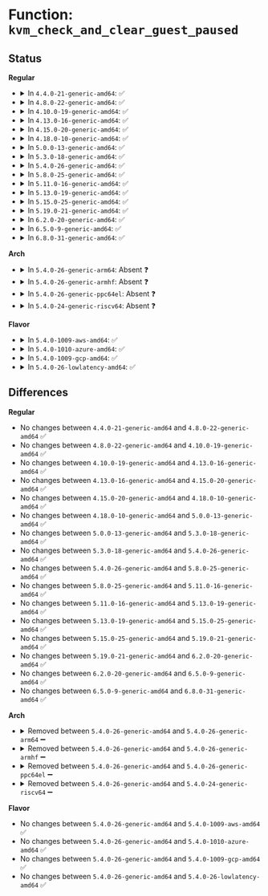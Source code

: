 # Function: <code>kvm_check_and_clear_guest_paused</code>

## Status
<b>Regular</b>
<ul>
<li>
<details>
<summary>In <code>4.4.0-21-generic-amd64</code>: ✅</summary>

```c
bool kvm_check_and_clear_guest_paused()
```

```json
{
  "name": "kvm_check_and_clear_guest_paused",
  "collision_type": "Unique Global",
  "inline_type": "No",
  "funcs": [
    {
      "addr": 18446744071579255664,
      "name": "kvm_check_and_clear_guest_paused",
      "external": true,
      "loc": "arch/x86/kernel/kvmclock.c:153",
      "file": "arch/x86/kernel/kvmclock.c",
      "inline": "seen, unknown",
      "caller_inline": [],
      "caller_func": [
        "kernel/watchdog.c:watchdog_timer_fn",
        "kernel/watchdog.c:watchdog_timer_fn"
      ]
    }
  ],
  "symbols": [
    {
      "addr": 18446744071579255664,
      "name": "kvm_check_and_clear_guest_paused",
      "section": ".text",
      "bind": "STB_GLOBAL",
      "size": 65
    }
  ]
}
```
</details>
</li>
<li>
<details>
<summary>In <code>4.8.0-22-generic-amd64</code>: ✅</summary>

```c
bool kvm_check_and_clear_guest_paused()
```

```json
{
  "name": "kvm_check_and_clear_guest_paused",
  "collision_type": "Unique Global",
  "inline_type": "No",
  "funcs": [
    {
      "addr": 18446744071579254752,
      "name": "kvm_check_and_clear_guest_paused",
      "external": true,
      "loc": "arch/x86/kernel/kvmclock.c:158",
      "file": "arch/x86/kernel/kvmclock.c",
      "inline": "seen, unknown",
      "caller_inline": [],
      "caller_func": [
        "kernel/watchdog.c:watchdog_timer_fn",
        "kernel/watchdog.c:watchdog_timer_fn"
      ]
    }
  ],
  "symbols": [
    {
      "addr": 18446744071579254752,
      "name": "kvm_check_and_clear_guest_paused",
      "section": ".text",
      "bind": "STB_GLOBAL",
      "size": 66
    }
  ]
}
```
</details>
</li>
<li>
<details>
<summary>In <code>4.10.0-19-generic-amd64</code>: ✅</summary>

```c
bool kvm_check_and_clear_guest_paused()
```

```json
{
  "name": "kvm_check_and_clear_guest_paused",
  "collision_type": "Unique Global",
  "inline_type": "No",
  "funcs": [
    {
      "addr": 18446744071579268320,
      "name": "kvm_check_and_clear_guest_paused",
      "external": true,
      "loc": "arch/x86/kernel/kvmclock.c:158",
      "file": "arch/x86/kernel/kvmclock.c",
      "inline": "seen, unknown",
      "caller_inline": [],
      "caller_func": [
        "kernel/watchdog.c:watchdog_timer_fn",
        "kernel/watchdog.c:watchdog_timer_fn"
      ]
    }
  ],
  "symbols": [
    {
      "addr": 18446744071579268320,
      "name": "kvm_check_and_clear_guest_paused",
      "section": ".text",
      "bind": "STB_GLOBAL",
      "size": 66
    }
  ]
}
```
</details>
</li>
<li>
<details>
<summary>In <code>4.13.0-16-generic-amd64</code>: ✅</summary>

```c
bool kvm_check_and_clear_guest_paused()
```

```json
{
  "name": "kvm_check_and_clear_guest_paused",
  "collision_type": "Unique Global",
  "inline_type": "No",
  "funcs": [
    {
      "addr": 18446744071579264960,
      "name": "kvm_check_and_clear_guest_paused",
      "external": true,
      "loc": "arch/x86/kernel/kvmclock.c:161",
      "file": "arch/x86/kernel/kvmclock.c",
      "inline": "seen, unknown",
      "caller_inline": [],
      "caller_func": [
        "kernel/watchdog.c:watchdog_timer_fn",
        "kernel/watchdog.c:watchdog_timer_fn"
      ]
    }
  ],
  "symbols": [
    {
      "addr": 18446744071579264960,
      "name": "kvm_check_and_clear_guest_paused",
      "section": ".text",
      "bind": "STB_GLOBAL",
      "size": 64
    }
  ]
}
```
</details>
</li>
<li>
<details>
<summary>In <code>4.15.0-20-generic-amd64</code>: ✅</summary>

```c
bool kvm_check_and_clear_guest_paused()
```

```json
{
  "name": "kvm_check_and_clear_guest_paused",
  "collision_type": "Unique Global",
  "inline_type": "No",
  "funcs": [
    {
      "addr": 18446744071579281808,
      "name": "kvm_check_and_clear_guest_paused",
      "external": true,
      "loc": "arch/x86/kernel/kvmclock.c:156",
      "file": "arch/x86/kernel/kvmclock.c",
      "inline": "seen, unknown",
      "caller_inline": [],
      "caller_func": [
        "kernel/watchdog.c:watchdog_timer_fn",
        "kernel/watchdog.c:watchdog_timer_fn"
      ]
    }
  ],
  "symbols": [
    {
      "addr": 18446744071579281808,
      "name": "kvm_check_and_clear_guest_paused",
      "section": ".text",
      "bind": "STB_GLOBAL",
      "size": 64
    }
  ]
}
```
</details>
</li>
<li>
<details>
<summary>In <code>4.18.0-10-generic-amd64</code>: ✅</summary>

```c
bool kvm_check_and_clear_guest_paused()
```

```json
{
  "name": "kvm_check_and_clear_guest_paused",
  "collision_type": "Unique Global",
  "inline_type": "No",
  "funcs": [
    {
      "addr": 18446744071579293280,
      "name": "kvm_check_and_clear_guest_paused",
      "external": true,
      "loc": "arch/x86/kernel/kvmclock.c:157",
      "file": "arch/x86/kernel/kvmclock.c",
      "inline": "seen, unknown",
      "caller_inline": [],
      "caller_func": [
        "kernel/watchdog.c:watchdog_timer_fn",
        "kernel/watchdog.c:watchdog_timer_fn"
      ]
    }
  ],
  "symbols": [
    {
      "addr": 18446744071579293280,
      "name": "kvm_check_and_clear_guest_paused",
      "section": ".text",
      "bind": "STB_GLOBAL",
      "size": 67
    }
  ]
}
```
</details>
</li>
<li>
<details>
<summary>In <code>5.0.0-13-generic-amd64</code>: ✅</summary>

```c
bool kvm_check_and_clear_guest_paused()
```

```json
{
  "name": "kvm_check_and_clear_guest_paused",
  "collision_type": "Unique Global",
  "inline_type": "No",
  "funcs": [
    {
      "addr": 18446744071579318512,
      "name": "kvm_check_and_clear_guest_paused",
      "external": true,
      "loc": "arch/x86/kernel/kvmclock.c:146",
      "file": "arch/x86/kernel/kvmclock.c",
      "inline": "seen, unknown",
      "caller_inline": [],
      "caller_func": [
        "kernel/watchdog.c:watchdog_timer_fn",
        "kernel/watchdog.c:watchdog_timer_fn"
      ]
    }
  ],
  "symbols": [
    {
      "addr": 18446744071579318512,
      "name": "kvm_check_and_clear_guest_paused",
      "section": ".text",
      "bind": "STB_GLOBAL",
      "size": 52
    }
  ]
}
```
</details>
</li>
<li>
<details>
<summary>In <code>5.3.0-18-generic-amd64</code>: ✅</summary>

```c
bool kvm_check_and_clear_guest_paused()
```

```json
{
  "name": "kvm_check_and_clear_guest_paused",
  "collision_type": "Unique Global",
  "inline_type": "No",
  "funcs": [
    {
      "addr": 18446744071579333728,
      "name": "kvm_check_and_clear_guest_paused",
      "external": true,
      "loc": "arch/x86/kernel/kvmclock.c:146",
      "file": "arch/x86/kernel/kvmclock.c",
      "inline": "seen, unknown",
      "caller_inline": [],
      "caller_func": [
        "kernel/watchdog.c:watchdog_timer_fn",
        "kernel/watchdog.c:watchdog_timer_fn"
      ]
    }
  ],
  "symbols": [
    {
      "addr": 18446744071579333728,
      "name": "kvm_check_and_clear_guest_paused",
      "section": ".text",
      "bind": "STB_GLOBAL",
      "size": 62
    }
  ]
}
```
</details>
</li>
<li>
<details>
<summary>In <code>5.4.0-26-generic-amd64</code>: ✅</summary>

```c
bool kvm_check_and_clear_guest_paused()
```

```json
{
  "name": "kvm_check_and_clear_guest_paused",
  "collision_type": "Unique Global",
  "inline_type": "No",
  "funcs": [
    {
      "addr": 18446744071579337968,
      "name": "kvm_check_and_clear_guest_paused",
      "external": true,
      "loc": "arch/x86/kernel/kvmclock.c:146",
      "file": "arch/x86/kernel/kvmclock.c",
      "inline": "seen, unknown",
      "caller_inline": [],
      "caller_func": [
        "kernel/watchdog.c:watchdog_timer_fn",
        "kernel/watchdog.c:watchdog_timer_fn"
      ]
    }
  ],
  "symbols": [
    {
      "addr": 18446744071579337968,
      "name": "kvm_check_and_clear_guest_paused",
      "section": ".text",
      "bind": "STB_GLOBAL",
      "size": 62
    }
  ]
}
```
</details>
</li>
<li>
<details>
<summary>In <code>5.8.0-25-generic-amd64</code>: ✅</summary>

```c
bool kvm_check_and_clear_guest_paused()
```

```json
{
  "name": "kvm_check_and_clear_guest_paused",
  "collision_type": "Unique Global",
  "inline_type": "No",
  "funcs": [
    {
      "addr": 18446744071579367648,
      "name": "kvm_check_and_clear_guest_paused",
      "external": true,
      "loc": "arch/x86/kernel/kvmclock.c:146",
      "file": "arch/x86/kernel/kvmclock.c",
      "inline": "seen, unknown",
      "caller_inline": [],
      "caller_func": [
        "kernel/watchdog.c:watchdog_timer_fn",
        "kernel/watchdog.c:watchdog_timer_fn"
      ]
    }
  ],
  "symbols": [
    {
      "addr": 18446744071579367648,
      "name": "kvm_check_and_clear_guest_paused",
      "section": ".text",
      "bind": "STB_GLOBAL",
      "size": 62
    }
  ]
}
```
</details>
</li>
<li>
<details>
<summary>In <code>5.11.0-16-generic-amd64</code>: ✅</summary>

```c
bool kvm_check_and_clear_guest_paused()
```

```json
{
  "name": "kvm_check_and_clear_guest_paused",
  "collision_type": "Unique Global",
  "inline_type": "No",
  "funcs": [
    {
      "addr": 18446744071579366720,
      "name": "kvm_check_and_clear_guest_paused",
      "external": true,
      "loc": "arch/x86/kernel/kvmclock.c:145",
      "file": "arch/x86/kernel/kvmclock.c",
      "inline": "seen, unknown",
      "caller_inline": [],
      "caller_func": [
        "kernel/watchdog.c:watchdog_timer_fn",
        "kernel/watchdog.c:watchdog_timer_fn"
      ]
    }
  ],
  "symbols": [
    {
      "addr": 18446744071579366720,
      "name": "kvm_check_and_clear_guest_paused",
      "section": ".text",
      "bind": "STB_GLOBAL",
      "size": 55
    }
  ]
}
```
</details>
</li>
<li>
<details>
<summary>In <code>5.13.0-19-generic-amd64</code>: ✅</summary>

```c
bool kvm_check_and_clear_guest_paused()
```

```json
{
  "name": "kvm_check_and_clear_guest_paused",
  "collision_type": "Unique Global",
  "inline_type": "No",
  "funcs": [
    {
      "addr": 18446744071579371040,
      "name": "kvm_check_and_clear_guest_paused",
      "external": true,
      "loc": "arch/x86/kernel/kvmclock.c:144",
      "file": "arch/x86/kernel/kvmclock.c",
      "inline": "seen, unknown",
      "caller_inline": [],
      "caller_func": [
        "kernel/watchdog.c:watchdog_timer_fn"
      ]
    }
  ],
  "symbols": [
    {
      "addr": 18446744071579371040,
      "name": "kvm_check_and_clear_guest_paused",
      "section": ".text",
      "bind": "STB_GLOBAL",
      "size": 51
    }
  ]
}
```
</details>
</li>
<li>
<details>
<summary>In <code>5.15.0-25-generic-amd64</code>: ✅</summary>

```c
bool kvm_check_and_clear_guest_paused()
```

```json
{
  "name": "kvm_check_and_clear_guest_paused",
  "collision_type": "Unique Global",
  "inline_type": "No",
  "funcs": [
    {
      "addr": 18446744071579432272,
      "name": "kvm_check_and_clear_guest_paused",
      "external": true,
      "loc": "arch/x86/kernel/kvmclock.c:135",
      "file": "arch/x86/kernel/kvmclock.c",
      "inline": "seen, unknown",
      "caller_inline": [],
      "caller_func": [
        "kernel/rcu/tree.c:check_cpu_stall",
        "kernel/rcu/tree.c:check_cpu_stall",
        "kernel/watchdog.c:watchdog_timer_fn"
      ]
    }
  ],
  "symbols": [
    {
      "addr": 18446744071579432272,
      "name": "kvm_check_and_clear_guest_paused",
      "section": ".text",
      "bind": "STB_GLOBAL",
      "size": 51
    }
  ]
}
```
</details>
</li>
<li>
<details>
<summary>In <code>5.19.0-21-generic-amd64</code>: ✅</summary>

```c
bool kvm_check_and_clear_guest_paused()
```

```json
{
  "name": "kvm_check_and_clear_guest_paused",
  "collision_type": "Unique Global",
  "inline_type": "No",
  "funcs": [
    {
      "addr": 18446744071579501264,
      "name": "kvm_check_and_clear_guest_paused",
      "external": true,
      "loc": "arch/x86/kernel/kvmclock.c:135",
      "file": "arch/x86/kernel/kvmclock.c",
      "inline": "seen, unknown",
      "caller_inline": [],
      "caller_func": [
        "kernel/rcu/tree.c:check_cpu_stall",
        "kernel/rcu/tree.c:check_cpu_stall",
        "kernel/watchdog.c:watchdog_timer_fn"
      ]
    }
  ],
  "symbols": [
    {
      "addr": 18446744071579501264,
      "name": "kvm_check_and_clear_guest_paused",
      "section": ".text",
      "bind": "STB_GLOBAL",
      "size": 65
    }
  ]
}
```
</details>
</li>
<li>
<details>
<summary>In <code>6.2.0-20-generic-amd64</code>: ✅</summary>

```c
bool kvm_check_and_clear_guest_paused()
```

```json
{
  "name": "kvm_check_and_clear_guest_paused",
  "collision_type": "Unique Global",
  "inline_type": "No",
  "funcs": [
    {
      "addr": 18446744071579598256,
      "name": "kvm_check_and_clear_guest_paused",
      "external": true,
      "loc": "arch/x86/kernel/kvmclock.c:135",
      "file": "arch/x86/kernel/kvmclock.c",
      "inline": "seen, unknown",
      "caller_inline": [],
      "caller_func": [
        "kernel/rcu/tree.c:check_cpu_stall",
        "kernel/rcu/tree.c:check_cpu_stall",
        "kernel/watchdog.c:watchdog_timer_fn"
      ]
    }
  ],
  "symbols": [
    {
      "addr": 18446744071579598256,
      "name": "kvm_check_and_clear_guest_paused",
      "section": ".text",
      "bind": "STB_GLOBAL",
      "size": 65
    }
  ]
}
```
</details>
</li>
<li>
<details>
<summary>In <code>6.5.0-9-generic-amd64</code>: ✅</summary>

```c
bool kvm_check_and_clear_guest_paused()
```

```json
{
  "name": "kvm_check_and_clear_guest_paused",
  "collision_type": "Unique Global",
  "inline_type": "No",
  "funcs": [
    {
      "addr": 18446744071579610944,
      "name": "kvm_check_and_clear_guest_paused",
      "external": true,
      "loc": "arch/x86/kernel/kvmclock.c:135",
      "file": "arch/x86/kernel/kvmclock.c",
      "inline": "seen, unknown",
      "caller_inline": [],
      "caller_func": [
        "kernel/rcu/tree.c:check_cpu_stall",
        "kernel/rcu/tree.c:check_cpu_stall",
        "kernel/watchdog.c:watchdog_timer_fn"
      ]
    }
  ],
  "symbols": [
    {
      "addr": 18446744071579610944,
      "name": "kvm_check_and_clear_guest_paused",
      "section": ".text",
      "bind": "STB_GLOBAL",
      "size": 65
    }
  ]
}
```
</details>
</li>
<li>
<details>
<summary>In <code>6.8.0-31-generic-amd64</code>: ✅</summary>

```c
bool kvm_check_and_clear_guest_paused()
```

```json
{
  "name": "kvm_check_and_clear_guest_paused",
  "collision_type": "Unique Global",
  "inline_type": "No",
  "funcs": [
    {
      "addr": 18446744071579640704,
      "name": "kvm_check_and_clear_guest_paused",
      "external": true,
      "loc": "arch/x86/kernel/kvmclock.c:135",
      "file": "arch/x86/kernel/kvmclock.c",
      "inline": "seen, unknown",
      "caller_inline": [],
      "caller_func": [
        "kernel/rcu/tree.c:check_cpu_stall",
        "kernel/watchdog.c:watchdog_timer_fn"
      ]
    }
  ],
  "symbols": [
    {
      "addr": 18446744071579640704,
      "name": "kvm_check_and_clear_guest_paused",
      "section": ".text",
      "bind": "STB_GLOBAL",
      "size": 65
    }
  ]
}
```
</details>
</li>
</ul>
<b>Arch</b>
<ul>
<li>
<details>
<summary>In <code>5.4.0-26-generic-arm64</code>: Absent ❓</summary>

```json
{
  "name": "kvm_check_and_clear_guest_paused",
  "collision_type": "Unique Static",
  "inline_type": "Full",
  "funcs": [
    {
      "addr": 0,
      "name": "kvm_check_and_clear_guest_paused",
      "external": false,
      "loc": "include/asm-generic/kvm_para.h:12",
      "file": "kernel/watchdog.c",
      "inline": "declared, inlined",
      "caller_inline": [],
      "caller_func": []
    }
  ],
  "symbols": []
}
```
</details>
</li>
<li>
<details>
<summary>In <code>5.4.0-26-generic-armhf</code>: Absent ❓</summary>

```json
{
  "name": "kvm_check_and_clear_guest_paused",
  "collision_type": "Unique Static",
  "inline_type": "Full",
  "funcs": [
    {
      "addr": 0,
      "name": "kvm_check_and_clear_guest_paused",
      "external": false,
      "loc": "include/asm-generic/kvm_para.h:12",
      "file": "kernel/watchdog.c",
      "inline": "declared, inlined",
      "caller_inline": [],
      "caller_func": []
    }
  ],
  "symbols": []
}
```
</details>
</li>
<li>
<details>
<summary>In <code>5.4.0-26-generic-ppc64el</code>: Absent ❓</summary>

```json
{
  "name": "kvm_check_and_clear_guest_paused",
  "collision_type": "Unique Static",
  "inline_type": "Full",
  "funcs": [
    {
      "addr": 0,
      "name": "kvm_check_and_clear_guest_paused",
      "external": false,
      "loc": "arch/powerpc/include/asm/kvm_para.h:58",
      "file": "kernel/watchdog.c",
      "inline": "declared, inlined",
      "caller_inline": [],
      "caller_func": []
    }
  ],
  "symbols": []
}
```
</details>
</li>
<li>
<details>
<summary>In <code>5.4.0-24-generic-riscv64</code>: Absent ❓</summary>

```json
{
  "name": "kvm_check_and_clear_guest_paused",
  "collision_type": "Unique Static",
  "inline_type": "Full",
  "funcs": [
    {
      "addr": 0,
      "name": "kvm_check_and_clear_guest_paused",
      "external": false,
      "loc": "include/asm-generic/kvm_para.h:12",
      "file": "kernel/watchdog.c",
      "inline": "declared, inlined",
      "caller_inline": [],
      "caller_func": []
    }
  ],
  "symbols": []
}
```
</details>
</li>
</ul>
<b>Flavor</b>
<ul>
<li>
<details>
<summary>In <code>5.4.0-1009-aws-amd64</code>: ✅</summary>

```c
bool kvm_check_and_clear_guest_paused()
```

```json
{
  "name": "kvm_check_and_clear_guest_paused",
  "collision_type": "Unique Global",
  "inline_type": "No",
  "funcs": [
    {
      "addr": 18446744071579333872,
      "name": "kvm_check_and_clear_guest_paused",
      "external": true,
      "loc": "arch/x86/kernel/kvmclock.c:146",
      "file": "arch/x86/kernel/kvmclock.c",
      "inline": "seen, unknown",
      "caller_inline": [],
      "caller_func": [
        "kernel/watchdog.c:watchdog_timer_fn",
        "kernel/watchdog.c:watchdog_timer_fn"
      ]
    }
  ],
  "symbols": [
    {
      "addr": 18446744071579333872,
      "name": "kvm_check_and_clear_guest_paused",
      "section": ".text",
      "bind": "STB_GLOBAL",
      "size": 62
    }
  ]
}
```
</details>
</li>
<li>
<details>
<summary>In <code>5.4.0-1010-azure-amd64</code>: ✅</summary>

```c
bool kvm_check_and_clear_guest_paused()
```

```json
{
  "name": "kvm_check_and_clear_guest_paused",
  "collision_type": "Unique Global",
  "inline_type": "No",
  "funcs": [
    {
      "addr": 18446744071579268560,
      "name": "kvm_check_and_clear_guest_paused",
      "external": true,
      "loc": "arch/x86/kernel/kvmclock.c:146",
      "file": "arch/x86/kernel/kvmclock.c",
      "inline": "seen, unknown",
      "caller_inline": [],
      "caller_func": [
        "kernel/watchdog.c:watchdog_timer_fn",
        "kernel/watchdog.c:watchdog_timer_fn"
      ]
    }
  ],
  "symbols": [
    {
      "addr": 18446744071579268560,
      "name": "kvm_check_and_clear_guest_paused",
      "section": ".text",
      "bind": "STB_GLOBAL",
      "size": 62
    }
  ]
}
```
</details>
</li>
<li>
<details>
<summary>In <code>5.4.0-1009-gcp-amd64</code>: ✅</summary>

```c
bool kvm_check_and_clear_guest_paused()
```

```json
{
  "name": "kvm_check_and_clear_guest_paused",
  "collision_type": "Unique Global",
  "inline_type": "No",
  "funcs": [
    {
      "addr": 18446744071579333792,
      "name": "kvm_check_and_clear_guest_paused",
      "external": true,
      "loc": "arch/x86/kernel/kvmclock.c:146",
      "file": "arch/x86/kernel/kvmclock.c",
      "inline": "seen, unknown",
      "caller_inline": [],
      "caller_func": [
        "kernel/watchdog.c:watchdog_timer_fn",
        "kernel/watchdog.c:watchdog_timer_fn"
      ]
    }
  ],
  "symbols": [
    {
      "addr": 18446744071579333792,
      "name": "kvm_check_and_clear_guest_paused",
      "section": ".text",
      "bind": "STB_GLOBAL",
      "size": 62
    }
  ]
}
```
</details>
</li>
<li>
<details>
<summary>In <code>5.4.0-26-lowlatency-amd64</code>: ✅</summary>

```c
bool kvm_check_and_clear_guest_paused()
```

```json
{
  "name": "kvm_check_and_clear_guest_paused",
  "collision_type": "Unique Global",
  "inline_type": "No",
  "funcs": [
    {
      "addr": 18446744071579342144,
      "name": "kvm_check_and_clear_guest_paused",
      "external": true,
      "loc": "arch/x86/kernel/kvmclock.c:146",
      "file": "arch/x86/kernel/kvmclock.c",
      "inline": "seen, unknown",
      "caller_inline": [],
      "caller_func": [
        "kernel/watchdog.c:watchdog_timer_fn",
        "kernel/watchdog.c:watchdog_timer_fn"
      ]
    }
  ],
  "symbols": [
    {
      "addr": 18446744071579342144,
      "name": "kvm_check_and_clear_guest_paused",
      "section": ".text",
      "bind": "STB_GLOBAL",
      "size": 62
    }
  ]
}
```
</details>
</li>
</ul>

## Differences
<b>Regular</b>
<ul>
<li>
No changes between <code>4.4.0-21-generic-amd64</code> and <code>4.8.0-22-generic-amd64</code> ✅
</li>
<li>
No changes between <code>4.8.0-22-generic-amd64</code> and <code>4.10.0-19-generic-amd64</code> ✅
</li>
<li>
No changes between <code>4.10.0-19-generic-amd64</code> and <code>4.13.0-16-generic-amd64</code> ✅
</li>
<li>
No changes between <code>4.13.0-16-generic-amd64</code> and <code>4.15.0-20-generic-amd64</code> ✅
</li>
<li>
No changes between <code>4.15.0-20-generic-amd64</code> and <code>4.18.0-10-generic-amd64</code> ✅
</li>
<li>
No changes between <code>4.18.0-10-generic-amd64</code> and <code>5.0.0-13-generic-amd64</code> ✅
</li>
<li>
No changes between <code>5.0.0-13-generic-amd64</code> and <code>5.3.0-18-generic-amd64</code> ✅
</li>
<li>
No changes between <code>5.3.0-18-generic-amd64</code> and <code>5.4.0-26-generic-amd64</code> ✅
</li>
<li>
No changes between <code>5.4.0-26-generic-amd64</code> and <code>5.8.0-25-generic-amd64</code> ✅
</li>
<li>
No changes between <code>5.8.0-25-generic-amd64</code> and <code>5.11.0-16-generic-amd64</code> ✅
</li>
<li>
No changes between <code>5.11.0-16-generic-amd64</code> and <code>5.13.0-19-generic-amd64</code> ✅
</li>
<li>
No changes between <code>5.13.0-19-generic-amd64</code> and <code>5.15.0-25-generic-amd64</code> ✅
</li>
<li>
No changes between <code>5.15.0-25-generic-amd64</code> and <code>5.19.0-21-generic-amd64</code> ✅
</li>
<li>
No changes between <code>5.19.0-21-generic-amd64</code> and <code>6.2.0-20-generic-amd64</code> ✅
</li>
<li>
No changes between <code>6.2.0-20-generic-amd64</code> and <code>6.5.0-9-generic-amd64</code> ✅
</li>
<li>
No changes between <code>6.5.0-9-generic-amd64</code> and <code>6.8.0-31-generic-amd64</code> ✅
</li>
</ul>
<b>Arch</b>
<ul>
<li>
<details>
<summary>Removed between <code>5.4.0-26-generic-amd64</code> and <code>5.4.0-26-generic-arm64</code> ➖</summary>

```c
bool kvm_check_and_clear_guest_paused()
```
</details>
</li>
<li>
<details>
<summary>Removed between <code>5.4.0-26-generic-amd64</code> and <code>5.4.0-26-generic-armhf</code> ➖</summary>

```c
bool kvm_check_and_clear_guest_paused()
```
</details>
</li>
<li>
<details>
<summary>Removed between <code>5.4.0-26-generic-amd64</code> and <code>5.4.0-26-generic-ppc64el</code> ➖</summary>

```c
bool kvm_check_and_clear_guest_paused()
```
</details>
</li>
<li>
<details>
<summary>Removed between <code>5.4.0-26-generic-amd64</code> and <code>5.4.0-24-generic-riscv64</code> ➖</summary>

```c
bool kvm_check_and_clear_guest_paused()
```
</details>
</li>
</ul>
<b>Flavor</b>
<ul>
<li>
No changes between <code>5.4.0-26-generic-amd64</code> and <code>5.4.0-1009-aws-amd64</code> ✅
</li>
<li>
No changes between <code>5.4.0-26-generic-amd64</code> and <code>5.4.0-1010-azure-amd64</code> ✅
</li>
<li>
No changes between <code>5.4.0-26-generic-amd64</code> and <code>5.4.0-1009-gcp-amd64</code> ✅
</li>
<li>
No changes between <code>5.4.0-26-generic-amd64</code> and <code>5.4.0-26-lowlatency-amd64</code> ✅
</li>
</ul>
